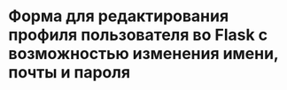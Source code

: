 # Форма для редактирования профиля пользователя во Flask с возможностью изменения имени, почты и пароля